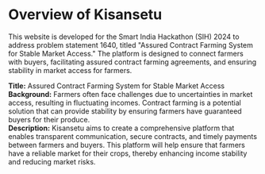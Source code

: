 
# Overview of Kisansetu

This website is developed for the Smart India Hackathon (SIH) 2024 to address problem statement 1640, titled "Assured Contract Farming System for Stable Market Access." The platform is designed to connect farmers with buyers, facilitating assured contract farming agreements, and ensuring stability in market access for farmers.

**Title:** Assured Contract Farming System for Stable Market Access  
**Background:** Farmers often face challenges due to uncertainties in market access, resulting in fluctuating incomes. Contract farming is a potential solution that can provide stability by ensuring farmers have guaranteed buyers for their produce.  
**Description:** Kisansetu aims to create a comprehensive platform that enables transparent communication, secure contracts, and timely payments between farmers and buyers. This platform will help ensure that farmers have a reliable market for their crops, thereby enhancing income stability and reducing market risks.

